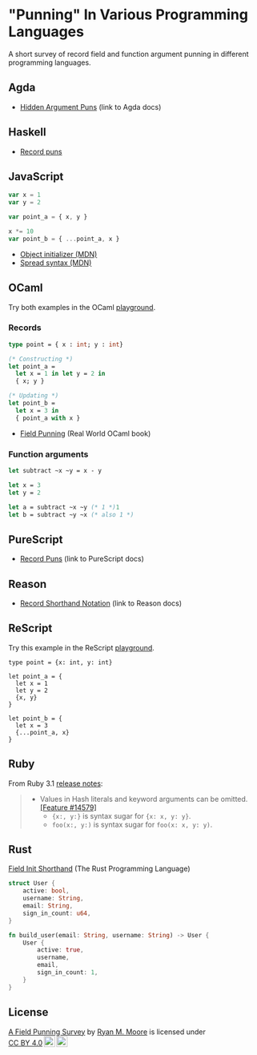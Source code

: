 # "Punning" In Various Programming Languages

A short survey of record field and function argument punning in different programming languages.

## Agda

- [Hidden Argument Puns](https://agda.readthedocs.io/en/latest/language/syntactic-sugar.html#id5) (link to Agda docs)

## Haskell

- [Record puns](https://ghc.gitlab.haskell.org/ghc/doc/users_guide/exts/record_puns.html)

## JavaScript

```javascript
var x = 1
var y = 2

var point_a = { x, y }

x *= 10
var point_b = { ...point_a, x }
```

- [Object initializer (MDN)](https://developer.mozilla.org/en-US/docs/Web/JavaScript/Reference/Operators/Object_initializer)
- [Spread syntax (MDN)](https://developer.mozilla.org/en-US/docs/Web/JavaScript/Reference/Operators/Spread_syntax)

## OCaml

Try both examples in the OCaml [playground](https://ocaml.org/play#code=dHlwZSBwb2ludCA9IHsgeCA6IGludDsgeSA6IGludH0KCigqIENvbnN0cnVjdGluZyAqKQpsZXQgcG9pbnRfYSA9IAogIGxldCB4ID0gMSBpbiBsZXQgeSA9IDIgaW4gCiAgeyB4OyB5IH0KCigqIFVwZGF0aW5nICopCmxldCBwb2ludF9iID0KICBsZXQgeCA9IDMgaW4gCiAgeyBwb2ludF9hIHdpdGggeCB9CgpsZXQgc3VidHJhY3QgfnggfnkgPSB4IC0geQoKbGV0IHggPSAzCmxldCB5ID0gMgoKbGV0IGEgPSBzdWJ0cmFjdCB%2BeCB%2BeSAoKiAxICopCmxldCBiID0gc3VidHJhY3QgfnkgfnggKCogYWxzbyAxICop).

### Records

```ocaml
type point = { x : int; y : int}

(* Constructing *)
let point_a = 
  let x = 1 in let y = 2 in 
  { x; y }

(* Updating *)
let point_b =
  let x = 3 in 
  { point_a with x }
```

- [Field Punning](https://dev.realworldocaml.org/records.html) (Real World OCaml book)

### Function arguments

```ocaml
let subtract ~x ~y = x - y

let x = 3
let y = 2

let a = subtract ~x ~y (* 1 *)1
let b = subtract ~y ~x (* also 1 *)
```


## PureScript

- [Record Puns](https://book.purescript.org/chapter4.html#record-puns) (link to PureScript docs)

## Reason

- [Record Shorthand Notation](https://reasonml.github.io/docs/en/record#shorthand-notation) (link to Reason docs)

## ReScript

Try this example in the ReScript [playground](https://rescript-lang.org/try?version=v11.1.0&code=C4TwDgpgBGD2CWA7YUC8UDeAPAXFJwANFCHgQL4BQlANhCnAQPoCGamlUUdKW7AjJ270S7AExDsxEFSq0RjZEwBG7DEJ5Q+6AMySAdIcXBWxLLMpA).

```rescript
type point = {x: int, y: int}

let point_a = {
  let x = 1
  let y = 2
  {x, y}
}

let point_b = {
  let x = 3
  {...point_a, x}
}
```

## Ruby

From Ruby 3.1 [release notes](https://www.ruby-lang.org/en/news/2021/12/25/ruby-3-1-0-released/):

> - Values in Hash literals and keyword arguments can be omitted. [[Feature #14579]](https://bugs.ruby-lang.org/issues/14579)
>     - `{x:, y:}` is syntax sugar for `{x: x, y: y}`.
>     - `foo(x:, y:)` is syntax sugar for `foo(x: x, y: y)`.


## Rust

[Field Init Shorthand](https://doc.rust-lang.org/book/ch05-01-defining-structs.html#using-the-field-init-shorthand) (The Rust Programming Language)

```rust
struct User {
    active: bool,
    username: String,
    email: String,
    sign_in_count: u64,
}

fn build_user(email: String, username: String) -> User {
    User {
        active: true,
        username,
        email,
        sign_in_count: 1,
    }
}
```

## License

<p xmlns:cc="http://creativecommons.org/ns#" xmlns:dct="http://purl.org/dc/terms/"><a property="dct:title" rel="cc:attributionURL" href="https://github.com/mooreryan/field_punning_survey">A Field Punning Survey</a> by <a rel="cc:attributionURL dct:creator" property="cc:attributionName" href="https://github.com/mooreryan">Ryan M. Moore</a> is licensed under <a href="https://creativecommons.org/licenses/by/4.0/?ref=chooser-v1" target="_blank" rel="license noopener noreferrer" style="display:inline-block;">CC BY 4.0<img style="height:22px!important;margin-left:3px;vertical-align:text-bottom;" src="https://mirrors.creativecommons.org/presskit/icons/cc.svg?ref=chooser-v1" alt=""><img style="height:22px!important;margin-left:3px;vertical-align:text-bottom;" src="https://mirrors.creativecommons.org/presskit/icons/by.svg?ref=chooser-v1" alt=""></a></p> 